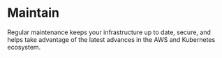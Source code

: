 # Maintain

Regular maintenance keeps your infrastructure up to date, secure, and
helps take advantage of the latest advances in the AWS and Kubernetes
ecosystem.
